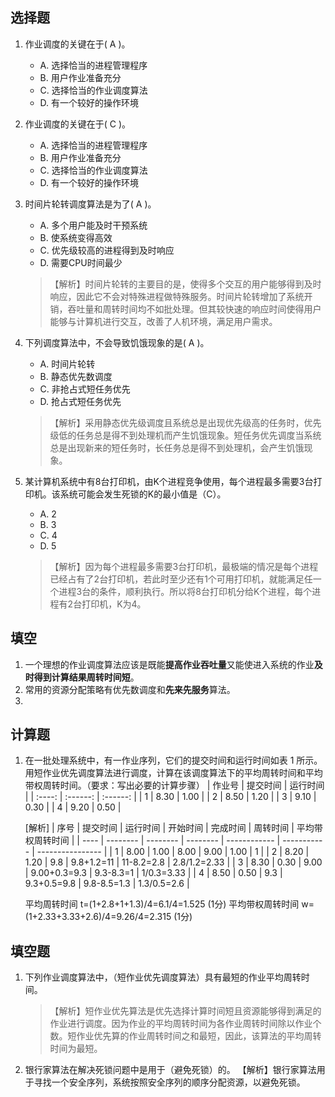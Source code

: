 ## 选择题

1. 作业调度的关键在于( A )。
     - A. 选择恰当的进程管理程序
     - B. 用户作业准备充分
     - C. 选择恰当的作业调度算法
     - D. 有一个较好的操作环境

1. 作业调度的关键在于( C )。
    - A. 选择恰当的进程管理程序
    - B. 用户作业准备充分
    - C. 选择恰当的作业调度算法
    - D. 有一个较好的操作环境

1. 时间片轮转调度算法是为了( A )。
    - A. 多个用户能及时干预系统             
    - B. 使系统变得高效
    - C. 优先级较高的进程得到及时响应       
    - D. 需要CPU时间最少
    > 【解析】时间片轮转的主要目的是，使得多个交互的用户能够得到及时响应，因此它不会对特殊进程做特殊服务。时间片轮转增加了系统开销，吞吐量和周转时间均不如批处理。但其较快速的响应时间使得用户能够与计算机进行交互，改善了人机环境，满足用户需求。

1. 下列调度算法中，不会导致饥饿现象的是( A )。
    - A. 时间片轮转                 
    - B. 静态优先数调度   
    - C. 非抢占式短任务优先         
    - D. 抢占式短任务优先
    > 【解析】采用静态优先级调度且系统总是出现优先级高的任务时，优先级低的任务总是得不到处理机而产生饥饿现象。短任务优先调度当系统总是出现新来的短任务时，长任务总是得不到处理机，会产生饥饿现象。

1. 某计算机系统中有8台打印机，由K个进程竞争使用，每个进程最多需要3台打印机。该系统可能会发生死锁的K的最小值是（C）。
    - A. 2        
    - B. 3        
    - C. 4        
    - D. 5
    > 【解析】因为每个进程最多需要3台打印机，最极端的情况是每个进程已经占有了2台打印机，若此时至少还有1个可用打印机，就能满足任一个进程3台的条件，顺利执行。所以将8台打印机分给K个进程，每个进程有2台打印机，K为4。

## 填空

1. 一个理想的作业调度算法应该是既能**提高作业吞吐量**又能使进入系统的作业**及时得到计算结果周转时间短**。
2. 常用的资源分配策略有优先数调度和**先来先服务**算法。
3. 
## 计算题
1. 在一批处理系统中，有一作业序列，它们的提交时间和运行时间如表 1 所示。用短作业优先调度算法进行调度，计算在该调度算法下的平均周转时间和平均带权周转时间。（要求：写出必要的计算步骤）
   | 作业号 | 提交时间 | 运行时间 |
   | :----: | :------: | :------: |
   |   1    |   8.30   |   1.00   |
   |   2    |   8.50   |   1.20   |
   |   3    |   9.10   |   0.30   |
   |   4    |   9.20   |   0.50   |
   
   [解析]
   | 序号 | 提交时间 | 运行时间 | 开始时间 | 完成时间     | 周转时间    | 平均带权周转时间 |
   | ---- | -------- | -------- | -------- | ------------ | ----------- | ---------------- |
   | 1    | 8.00     | 1.00     | 8.00     | 9.00         | 1.00        | 1                |
   | 2    | 8.20     | 1.20     | 9.8      | 9.8+1.2=11   | 11-8.2=2.8  | 2.8/1.2=2.33     |
   | 3    | 8.30     | 0.30     | 9.00     | 9.00+0.3=9.3 | 9.3-8.3=1   | 1/0.3=3.33       |
   | 4    | 8.50     | 0.50     | 9.3      | 9.3+0.5=9.8  | 9.8-8.5=1.3 | 1.3/0.5=2.6      |

    平均周转时间 t=(1+2.8+1+1.3)/4=6.1/4=1.525 (1分)
    平均带权周转时间 w=(1+2.33+3.33+2.6)/4=9.26/4=2.315 (1分)
## 填空题
1. 下列作业调度算法中，（短作业优先调度算法）具有最短的作业平均周转时间。
    >【解析】短作业优先算法是优先选择计算时间短且资源能够得到满足的作业进行调度。因为作业的平均周转时间为各作业周转时间除以作业个数。短作业优先算的作业周转时间之和最短，因此，该算法的平均周转时间为最短。

1. 银行家算法在解决死锁问题中是用于（避免死锁）的。
【解析】银行家算法用于寻找一个安全序列，系统按照安全序列的顺序分配资源，以避免死锁。
